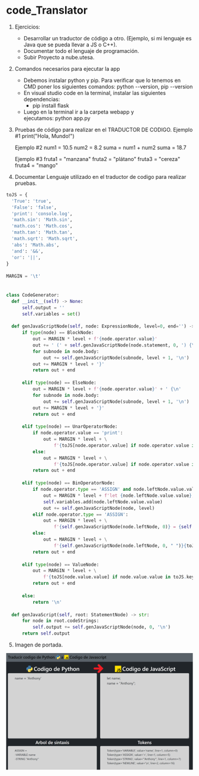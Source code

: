 # code_Translator
1. Ejercicios:
   * Desarrollar un traductor de código a otro. (Ejemplo, si mi lenguaje es Java que se pueda llevar a JS o C++).
   * Documentar todo el lenguaje de programación.
   * Subir Proyecto a nube.utesa.

2. Comandos necesarios para ejecutar la app
    * Debemos instalar python y pip. Para verificar que lo tenemos en CMD poner los siguientes comandos: python --version, pip --version
    * En visual studio code en la terminal, instalar las siguientes dependencias:
      * pip install flask
    * Luego en la terminal ir a la carpeta webapp y ejecutamos: python app.py

3. Pruebas de código para realizar en el TRADUCTOR DE CODIGO.
    Ejemplo #1
    print("Hola, Mundo!")

    Ejemplo #2
    num1 = 10.5
    num2 = 8.2
    suma = num1 + num2
    suma = 18.7

    Ejemplo #3
    fruta1 = "manzana"
    fruta2 = "plátano"
    fruta3 = "cereza"
    fruta4 = "mango"


4. Documentar Lenguaje utilizado en el traductor de codigo para realizar pruebas.
  ```python
  toJS = {
    'True': 'true',
    'False': 'false',
    'print': 'console.log',
    'math.sin': 'Math.sin',
    'math.cos': 'Math.cos',
    'math.tan': 'Math.tan',
    'math.sqrt': 'Math.sqrt',
    'abs': 'Math.abs',
    'and': '&&',
    'or': '||',
}

MARGIN = '\t'


class CodeGenerator:
    def __init__(self) -> None:
        self.output = ''
        self.variables = set()

    def genJavaScriptNode(self, node: ExpressionNode, level=0, end='') -> str:
        if type(node) == BlockNode:
            out = MARGIN * level + f'{node.operator.value}'
            out += ' (' + self.genJavaScriptNode(node.statement, 0, ') {\n')
            for subnode in node.body:
                out += self.genJavaScriptNode(subnode, level + 1, '\n')
            out += MARGIN * level + '}'
            return out + end

        elif type(node) == ElseNode:
            out = MARGIN * level + f'{node.operator.value}' + ' {\n'
            for subnode in node.body:
                out += self.genJavaScriptNode(subnode, level + 1, '\n')
            out += MARGIN * level + '}'
            return out + end

        elif type(node) == UnarOperatorNode:
            if node.operator.value == 'print':
                out = MARGIN * level + \
                    f'{toJS[node.operator.value] if node.operator.value in toJS.keys() else node.operator.value}({self.genJavaScriptNode(node.operand, 0, ");")}'
            else:
                out = MARGIN * level + \
                    f'{toJS[node.operator.value] if node.operator.value in toJS.keys() else node.operator.value}({self.genJavaScriptNode(node.operand, 0, ")")}'
            return out + end

        elif type(node) == BinOperatorNode:
            if node.operator.type == 'ASSIGN' and node.leftNode.value.value not in self.variables:
                out = MARGIN * level + f'let {node.leftNode.value.value};\n'
                self.variables.add(node.leftNode.value.value)
                out += self.genJavaScriptNode(node, level)
            elif node.operator.type == 'ASSIGN':
                out = MARGIN * level + \
                    f'{self.genJavaScriptNode(node.leftNode, 0)} = {self.genJavaScriptNode(node.rightNode, 0, ";")}'
            else:
                out = MARGIN * level + \
                    f'{self.genJavaScriptNode(node.leftNode, 0, " ")}{toJS[node.operator.value] if node.operator.value in toJS.keys() else node.operator.value} {self.genJavaScriptNode(node.rightNode, 0)}'
            return out + end

        elif type(node) == ValueNode:
            out = MARGIN * level + \
                f'{toJS[node.value.value] if node.value.value in toJS.keys() else node.value.value}'
            return out + end

        else:
            return '\n'

    def genJavaScript(self, root: StatementNode) -> str:
        for node in root.codeStrings:
            self.output += self.genJavaScriptNode(node, 0, '\n')
        return self.output
  ```

5. Imagen de portada.

![Imagen Previsualizacion](code_Translator.png)
